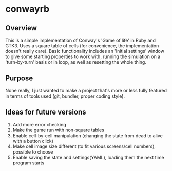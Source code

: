 conwayrb
========

Overview
--------

This is a simple implementation of Conway's 'Game of life' in Ruby and GTK3.
Uses a square table of cells (for convenience, the implementation doesn't really care).
Basic functionality includes an 'Initial settings' window to give some starting 
properties to work with, running the simulation on a 'turn-by-turn' basis or in loop,
as well as resetting the whole thing.

Purpose
-------

None really, I just wanted to make a project that's more or less fully featured 
in terms of tools used (git, bundler, proper coding style).

Ideas for future versions
-------------------------

1. Add more error checking
2. Make the game run with non-square tables
3. Enable cell-by-cell manipulation (changing the state from dead to alive with a button click)
4. Make cell image size different (to fit various screens/cell numbers), possible to choose
5. Enable saving the state and settings(YAML), loading them the next time program starts

